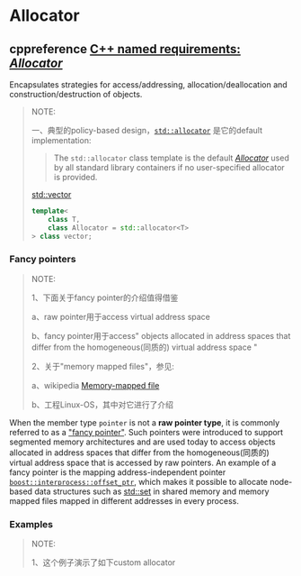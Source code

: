 # Allocator 



## cppreference [C++ named requirements: *Allocator*](https://en.cppreference.com/w/cpp/named_req/Allocator)

Encapsulates strategies for access/addressing, allocation/deallocation and construction/destruction of objects.

> NOTE: 
>
> 一、典型的policy-based design，[`std::allocator`](https://en.cppreference.com/w/cpp/memory/allocator) 是它的default implementation:
>
> > The `std::allocator` class template is the default [*Allocator*](https://en.cppreference.com/w/cpp/named_req/Allocator) used by all standard library containers if no user-specified allocator is provided.
>
> [std::vector](https://en.cppreference.com/w/cpp/container/vector)
>
> ```C++
> template<
>     class T,
>     class Allocator = std::allocator<T>
> > class vector;
> ```
>
> 

### Fancy pointers

> NOTE: 
>
> 1、下面关于fancy pointer的介绍值得借鉴
>
> a、raw pointer用于access virtual address space
>
> b、fancy pointer用于access" objects allocated in address spaces that differ from the homogeneous(同质的) virtual address space "
>
> 2、关于"memory mapped files"，参见:
>
> a、wikipedia [Memory-mapped file](https://en.wikipedia.org/wiki/Memory-mapped_file)
>
> b、工程Linux-OS，其中对它进行了介绍
>
> 

When the member type `pointer` is not a **raw pointer type**, it is commonly referred to as a ["fancy pointer"](http://wg21.link/p0773r0). Such pointers were introduced to support segmented memory architectures and are used today to access objects allocated in address spaces that differ from the homogeneous(同质的) virtual address space that is accessed by raw pointers. An example of a fancy pointer is the mapping address-independent pointer [`boost::interprocess::offset_ptr`](http://www.boost.org/doc/libs/release/doc/html/interprocess/offset_ptr.html), which makes it possible to allocate node-based data structures such as [std::set](https://en.cppreference.com/w/cpp/container/set) in shared memory and memory mapped files mapped in different addresses in every process.

### Examples

> NOTE:
>
> 1、这个例子演示了如下custom allocator

